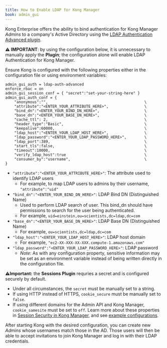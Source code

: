 ```yaml
---
title: How to Enable LDAP for Kong Manager
book: admin_gui
---
```


Kong Enterprise offers the ability to bind authentication for Kong Manager 
*Admins* to a company's Active Directory using the 
[LDAP Authentication Advanced plugin](/enterprise/{{page.kong_version}}/plugins/ldap-authentication-advanced).

⚠️ **IMPORTANT**: by using the configuration below, it is unnecessary to 
manually apply the **Plugin**; the configuration alone will enable LDAP 
Authentication for Kong Manager.

Ensure Kong is configured with the following properties either in the 
configuration file or using environment variables:

```
admin_gui_auth = ldap-auth-advanced
enforce_rbac = on
admin_gui_session_conf = { "secret":"set-your-string-here" }
admin_gui_auth_conf = {                                   
    "anonymous":"",                                           \
    "attribute":"<ENTER_YOUR_ATTRIBUTE_HERE>",                \ 
    "bind_dn":"<ENTER_YOUR_BIND_DN_HERE>",                    \
    "base_dn":"<ENTER_YOUR_BASE_DN_HERE>",                    \
    "cache_ttl": 2,                                           \
    "header_type":"Basic",                                    \
    "keepalive":60000,                                        \
    "ldap_host":"<ENTER_YOUR_LDAP_HOST_HERE>",                \
    "ldap_password":"<ENTER_YOUR_LDAP_PASSWORD_HERE>",        \
    "ldap_port":389,                                          \
    "start_tls":false,                                        \
    "timeout":10000,                                          \
    "verify_ldap_host":true                                   \
    "consumer_by":"username",                                 \
}
```

* `"attribute":"<ENTER_YOUR_ATTRIBUTE_HERE>"`: The attribute used to identify LDAP users
    * For example, to map LDAP users to admins by their username, `"attribute":"uid"`
* `"bind_dn":"<ENTER_YOUR_BIND_DN_HERE>"`: LDAP Bind DN (Distinguished Name) 
    * Used to perform LDAP search of user. This bind_dn should have permissions to search 
      for the user being authenticated. 
    * For example, `uid=einstein,ou=scientists,dc=ldap,dc=com`
* `"base_dn":"<ENTER_YOUR_BASE_DN_HERE>"`: LDAP Base DN (Distinguished Name) 
    * For example, `ou=scientists,dc=ldap,dc=com`
* `"ldap_host":"<ENTER_YOUR_LDAP_HOST_HERE>"`: LDAP host domain 
    * For example, `"ec2-XX-XXX-XX-XXX.compute-1.amazonaws.com"`
* `"ldap_password":"<ENTER_YOUR_LDAP_PASSWORD_HERE>"`: LDAP password
    * *Note*: As with any configuration property, sensitive information may be set as an 
      environment variable instead of being written directly in the configuration file.

⚠️**Important:** the **Sessions Plugin** requries a secret and is configured securely by default. 
* Under all circumstances, the `secret` must be manually set to a string.
* If using HTTP instead of HTTPS, `cookie_secure` must be manually set to `false`. 
* If using different domains for the Admin API and Kong Manager, `cookie_samesite` must be set to `off`. 
Learn more about these properties in [Session Security in Kong Manager](/enterprise/{{page.kong_version}}/kong-manager/authentication/sessions/#session-security), and see [example configurations](#example-configurations).

After starting Kong with the desired configuration, you can create new *Admins* 
whose usernames match those in the AD. Those users will then be able to accept 
invitations to join Kong Manager and log in with their LDAP credentials.